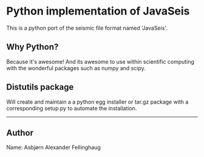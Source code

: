 # Python implementation of JavaSeis
This is a python port of the seismic file format named 'JavaSeis'.


## Why Python?
Because it's awesome!
And its awesome to use within scientific computing with the wonderful packages such as numpy and scipy.


## Distutils package
Will create and maintain a a python egg installer or tar.gz package with a corresponding setup.py to automate the installation.

---

## Author
Name: Asbjørn Alexander Fellinghaug
